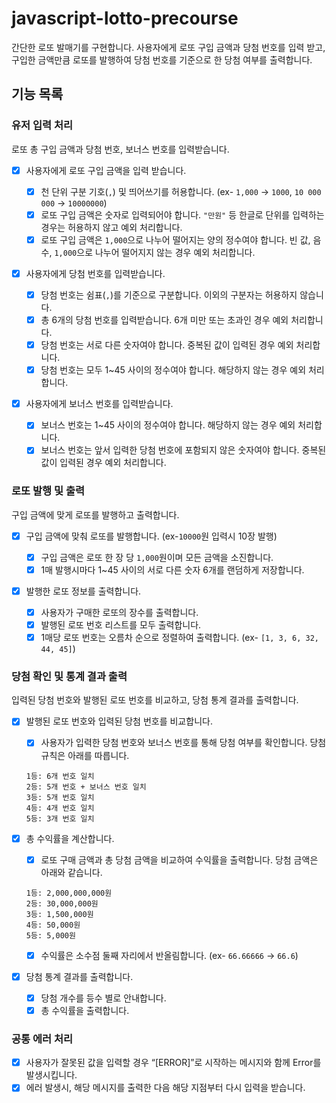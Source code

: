 # javascript-lotto-precourse

간단한 로또 발매기를 구현합니다.
사용자에게 로또 구입 금액과 당첨 번호를 입력 받고, 구입한 금액만큼 로또를 발행하여 당첨 번호를 기준으로 한 당첨 여부를 출력합니다.

## 기능 목록

### 유저 입력 처리

로또 총 구입 금액과 당첨 번호, 보너스 번호를 입력받습니다.

- [x] 사용자에게 로또 구입 금액을 입력 받습니다.

  - [x] 천 단위 구분 기호(`,`) 및 띄어쓰기를 허용합니다. (ex- `1,000` -> `1000`, `10 000 000` -> `10000000`)
  - [x] 로또 구입 금액은 숫자로 입력되어야 합니다. `"만원"` 등 한글로 단위를 입력하는 경우는 허용하지 않고 예외 처리합니다.
  - [x] 로또 구입 금액은 `1,000`으로 나누어 떨어지는 양의 정수여야 합니다. 빈 값, 음수, `1,000`으로 나누어 떨어지지 않는 경우 예외 처리합니다.

- [x] 사용자에게 당첨 번호를 입력받습니다.

  - [x] 당첨 번호는 쉼표(`,`)를 기준으로 구분합니다. 이외의 구분자는 허용하지 않습니다.
  - [x] 총 6개의 당첨 번호를 입력받습니다. 6개 미만 또는 초과인 경우 예외 처리합니다.
  - [x] 당첨 번호는 서로 다른 숫자여야 합니다. 중복된 값이 입력된 경우 예외 처리합니다.
  - [x] 당첨 번호는 모두 1~45 사이의 정수여야 합니다. 해당하지 않는 경우 예외 처리합니다.

- [x] 사용자에게 보너스 번호를 입력받습니다.

  - [x] 보너스 번호는 1~45 사이의 정수여야 합니다. 해당하지 않는 경우 예외 처리합니다.
  - [x] 보너스 번호는 앞서 입력한 당첨 번호에 포함되지 않은 숫자여야 합니다. 중복된 값이 입력된 경우 예외 처리합니다.

### 로또 발행 및 출력

구입 금액에 맞게 로또를 발행하고 출력합니다.

- [x] 구입 금액에 맞춰 로또를 발행합니다. (ex-`10000`원 입력시 10장 발행)

  - [x] 구입 금액은 로또 한 장 당 `1,000`원이며 모든 금액을 소진합니다.
  - [x] 1매 발행시마다 1~45 사이의 서로 다른 숫자 6개를 랜덤하게 저장합니다.

- [x] 발행한 로또 정보를 출력합니다.

  - [x] 사용자가 구매한 로또의 장수를 출력합니다.
  - [x] 발행된 로또 번호 리스트를 모두 출력합니다.
  - [x] 1매당 로또 번호는 오름차 순으로 정렬하여 출력합니다. (ex- `[1, 3, 6, 32, 44, 45]`)

### 당첨 확인 및 통계 결과 출력

입력된 당첨 번호와 발행된 로또 번호를 비교하고, 당첨 통계 결과를 출력합니다.

- [x] 발행된 로또 번호와 입력된 당첨 번호를 비교합니다.

  - [x] 사용자가 입력한 당첨 번호와 보너스 번호를 통해 당첨 여부를 확인합니다. 당첨 규칙은 아래를 따릅니다.

  ```
  1등: 6개 번호 일치
  2등: 5개 번호 + 보너스 번호 일치
  3등: 5개 번호 일치
  4등: 4개 번호 일치
  5등: 3개 번호 일치
  ```

- [x] 총 수익률을 계산합니다.

  - [x] 로또 구매 금액과 총 당첨 금액을 비교하여 수익률을 출력합니다. 당첨 금액은 아래와 같습니다.

  ```
  1등: 2,000,000,000원
  2등: 30,000,000원
  3등: 1,500,000원
  4등: 50,000원
  5등: 5,000원
  ```

  - [x] 수익률은 소수점 둘째 자리에서 반올림합니다. (ex- `66.66666` -> `66.6`)

- [x] 당첨 통계 결과를 출력합니다.

  - [x] 당첨 개수를 등수 별로 안내합니다.
  - [x] 총 수익률을 출력합니다.

### 공통 에러 처리

- [x] 사용자가 잘못된 값을 입력할 경우 “[ERROR]”로 시작하는 메시지와 함께 Error를 발생시킵니다.
- [x] 에러 발생시, 해당 메시지를 출력한 다음 해당 지점부터 다시 입력을 받습니다.
